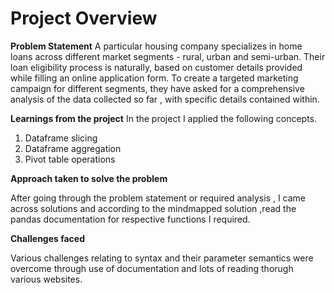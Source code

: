 # Project Overview

**Problem Statement**
A particular housing company specializes in home loans across different market segments - rural, urban and semi-urban. Their loan eligibility process is naturally, based on customer details provided while filling an online application form. To create a targeted marketing campaign for different segments, they have asked for a comprehensive analysis of the data collected so far , with specific details contained within.

**Learnings from the project**
In the project I applied the following concepts.

1. Dataframe slicing 
2. Dataframe aggregation 
3. Pivot table operations 

**Approach taken to solve the problem**

After going through the problem statement or required analysis , I came across solutions and according to the mindmapped solution ,read the pandas documentation for respective functions I required.

**Challenges faced**

Various challenges relating to syntax and their parameter semantics were overcome through use of documentation and lots of reading thorugh various websites.
